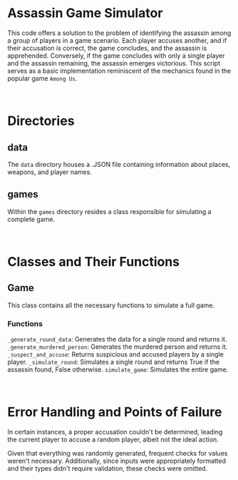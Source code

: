 # Assassin Game Simulator

This code offers a solution to the problem of
identifying the assassin among a group of players in a
game scenario. Each player accuses another, and if their
accusation is correct, the game concludes, and the
assassin is apprehended. Conversely, if the game
concludes with only a single player and the assassin
remaining, the assassin emerges victorious.
This script serves as a basic implementation
reminiscent of the mechanics found
in the popular game `Among Us`.

<br>

# Directories

## data
The `data` directory houses a .JSON file containing information about places, weapons, and player names.

## games
Within the `games` directory resides a class responsible for simulating a complete game.

<br>

# Classes and Their Functions

## Game
This class contains all the necessary functions to simulate
a full game.

### Functions

`_generate_round_data`: Generates the data for a single round and returns it.
`_generate_murdered_person`: Generates the murdered person and returns it.
`_suspect_and_accuse`: Returns suspicious and accused players by a single player.
`_simulate_round`: Simulates a single round and returns True if the assassin found, False otherwise.
`simulate_game`: Simulates the entire game.

<br>

# Error Handling and Points of Failure

In certain instances, a proper accusation couldn't be determined, leading the current player to accuse a random player, albeit not the ideal action.

Given that everything was randomly generated, frequent checks for values weren't necessary. Additionally, since inputs were appropriately formatted and their types didn't require validation, these checks were omitted.